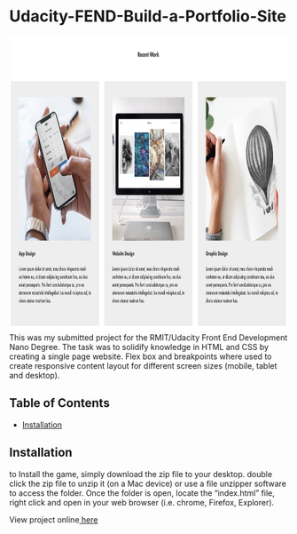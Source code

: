 # Udacity-FEND-Build-a-Portfolio-Site
<img src="https://github.com/H-R-Design/Udacity-FEND-Build-a-Portfolio-Site/blob/gh-pages/images/Portfolio%20Website.png" width="1000" height= "531"/>
This was my submitted project for the RMIT/Udacity Front End Development Nano Degree. The task was to solidify knowledge in HTML and CSS by creating a single page website. Flex box and breakpoints where used to create responsive content layout for different screen sizes (mobile, tablet and desktop). 

## Table of Contents
- [Installation](#Installation)

## Installation
to Install the game, simply download the zip file to your desktop. double click the zip file to unzip it (on a Mac device) or use a file unzipper software to access the folder. 
Once the folder is open, locate the “index.html” file, right click and open in your web browser (i.e. chrome, Firefox, Explorer). 

View project online<a href="https://h-r-design.github.io/Udacity-FEND-Build-a-Portfolio-Site/"> here</a> 
